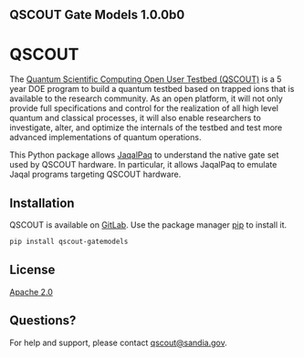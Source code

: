 QSCOUT Gate Models 1.0.0b0
--------------------------

# QSCOUT

The [Quantum Scientific Computing Open User Testbed
(QSCOUT)](https://qscout.sandia.gov/) is a 5 year DOE program to build a
quantum testbed based on trapped ions that is available to the research
community. As an open platform, it will not only provide full specifications
and control for the realization of all high level quantum and classical
processes, it will also enable researchers to investigate, alter, and optimize
the internals of the testbed and test more advanced implementations of quantum
operations.

This Python package allows [JaqalPaq](https://gitlab.com/jaqal/jaqalpaq)
to understand the native gate set used by QSCOUT hardware.  In particular,
it allows JaqalPaq to emulate Jaqal programs targeting QSCOUT hardware.

## Installation

QSCOUT is available on [GitLab](https://gitlab.com/jaqal/qscout-gatemodels).  Use the
package manager [pip](https://pip.pypa.io/en/stable/) to install it.

```bash
pip install qscout-gatemodels
```

## License
[Apache 2.0](https://choosealicense.com/licenses/apache-2.0/)

## Questions?

For help and support, please contact
[qscout@sandia.gov](mailto:qscout@sandia.gov).
